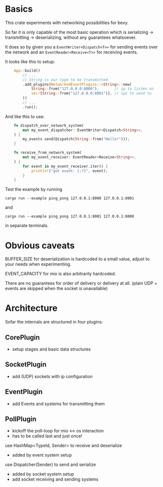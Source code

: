 # Basics

This crate experiments with networking possibilities for bevy.

So far it is only capable of the most basic operation which is serializing -> transmitting -> deserializing, without any guarantees whatsoever.

It does so by given you a `EventWriter<Dispatch<T>>` for sending events over the network and an `EventReader<Receive<T>>` for receiving events.

It looks like this to setup:

```rust
    App::build()
        // ...
        // String is our type to be transmitted
        .add_plugins(NetworkedEventPlugins::<String>::new(
            String::from("127.0.0.0:8000"),       // ip to listen on
            vec![String::from("127.0.0.0:8001")], // ips to send to
        ))
        // ...
        .run();
```

And like this to use:

```rust
    fn dispatch_over_network_system(
        mut my_event_dispatcher: EventWriter<Dispatch<String>>,
    ) {
        my_events.send(Dispatch(String::from("Hello!")));
    }

    fn receive_from_network_system(
        mut my_event_receiver: EventReader<Receive<String>>,
    ) {
        for event in my_event_receiver.iter() {
            println!("got event: {:?}", event);
        }
    }
```

Test the example by running

`cargo run --example ping_pong 127.0.0.1:8000 127.0.0.1:8001`

and

`cargo run --example ping_pong 127.0.0.1:8001 127.0.0.1:8000`

in separate terminals.

# Obvious caveats

BUFFER_SIZE for deserialization is hardcoded to a small value, adjust to your needs when experimenting.

EVENT_CAPACITY for mio is also arbitrarily hardcoded.

There are no guarantees for order of delivery or delivery at all. (plain UDP + events are skipped when the socket is unavailable)

# Architecture

Sofar the internals are structured in four plugins:

## CorePlugin

- setup stages and basic data structures

## SocketPlugin

- add (UDP) sockets with ip configuration

## EventPlugin

- add Events and systems for transmitting them

## PollPlugin

- kickoff the poll-loop for mio <-> os interaction
- has to be called last and just once!

use HashMap<TypeId, Sender> to receive and deserialize

- added by event system setup

use Dispatcher<T>(Sender) to send and serialize

- added by socket system setup
- add socket receiving and sending systems
